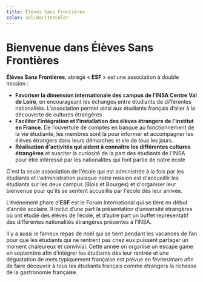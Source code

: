 ```yaml
---
title: Élèves Sans Frontières
color: solidaritesColor
---
```


# Bienvenue dans Élèves Sans Frontières

<campus-center>
  <campus-responsive-image
    folder-name="federation/solidarites/eleves-sans-frontieres"
    name="logo.jpg"
    max-width="400"></campus-responsive-image>
</campus-center>

**Élèves Sans Frontières**, abrégé « **ESF** » est une association à double
mission :

- **Favoriser la dimension internationale des campus de l’INSA Centre Val de
  Loire**, en encourageant les échanges entre étudiants de différentes
  nationalités. L’association permet ainsi aux étudiants français d’aller à la
  découverte de cultures étrangères
- **Faciliter l’intégration et l’installation des élèves étrangers de l’institut
  en France**. De l’ouverture de comptes en banque au fonctionnement de la vie
  étudiante, les membres sont là pour informer et accompagner les élèves
  étrangers dans leurs démarches et vie de tous les jours.
- **Réalisation d'activités qui aident à connaître les différentes cultures
  étrangères** et susciter la curiosité de la part des étudiants de l'INSA pour
  être intéressé par les nationalités qui font partie de notre école

C'est la seule association de l'école qui est administrée à la fois par les
étudiants et l'administration puisque notre mission est d'accueillir les
étudiants sur les deux campus (Blois et Bourges) et d'organiser leur bienvenue
pour qu'ils se sentent accueillis par l'école dès leur arrivée.

L’événement phare d’**ESF** est le Forum International qui se tient en début
d’année scolaire. Il inclut d’une part la présentation d’université étrangères
où ont étudié des élèves de l’école, et d’autre part un buffet représentatif des
différentes nationalités étrangères présentes à l’INSA.

Il y a aussi le fameux repas de noël qui se tient pendant les vacances de l’an
pour que les étudiants qui ne rentrent pas chez eux puissent partager un moment
chaleureux et convivial. Cette année on organise un escape game en septembre
afin d’intégrer les étudiants dès leur rentrée et une dégustation de mets
typiquement française est prévue en février/mars afin de faire découvrir à tous
les étudiants français comme étrangers la richesse de la gastronomie française.
